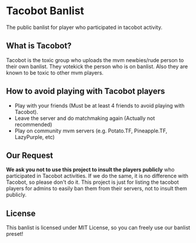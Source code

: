 # Tacobot Banlist
The public banlist for player who participated in tacobot activity.

## What is Tacobot?
Tacobot is the toxic group who uploads the mvm newbies/rude person to their own banlist. They votekick the person who is on banlist. Also they are known to be toxic to other mvm players.

## How to avoid playing with Tacobot players
* Play with your friends (Must be at least 4 friends to avoid playing with Tacobot). 
* Leave the server and do matchmaking again (Actually not recommended)
* Play on community mvm servers (e.g. Potato.TF, Pineapple.TF, LazyPurple, etc)

## Our Request
**We ask you not to use this project to insult the players publicly** who participated in Tacobot activities. If we do the same, it is no difference with Tacobot, so please don't do it. This project is just for listing the tacobot players for admins to easily ban them from their servers, not to insult them publicly.

## License
This banlist is licensed under MIT License, so you can freely use our banlist preset!
